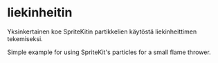 # liekinheitin

Yksinkertainen koe SpriteKitin partikkelien käytöstä liekinheittimen tekemiseksi.

Simple example for using SpriteKit's particles for a small flame thrower.
